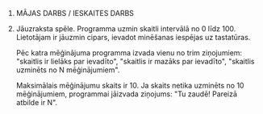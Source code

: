 ﻿1. MĀJAS DARBS / IESKAITES DARBS

2. Jāuzraksta spēle. Programma uzmin skaitli intervālā no 0 līdz 100. 
   Lietotājam ir jāuzmin cipars, ievadot minēšanas iespējas uz tastatūras.
   
   Pēc katra mēģinājuma programma izvada vienu no trim ziņojumiem:
   "skaitlis ir lielāks par ievadīto",
   "skaitlis ir mazāks par ievadīto",
   "skaitlis uzminēts no N mēģinājumiem".
   
   Maksimālais mēģinājumu skaits ir 10.
   Ja skaits netika uzminēts no 10 mēģinājumiem, programmai jāizvada ziņojums:
   "Tu zaudē! Pareizā atbilde ir N".
